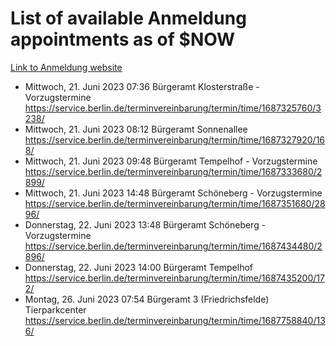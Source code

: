 # List of available Anmeldung appointments as of $NOW
[Link to Anmeldung website](https://service.berlin.de/terminvereinbarung/termin/tag.php?termin=1&anliegen[]=120686&dienstleisterlist=122210,122217,327316,122219,327312,122227,327314,122231,327346,122243,327348,122254,122252,329742,122260,329745,122262,329748,122271,327278,122273,327274,122277,327276,330436,122280,327294,122282,327290,122284,327292,122291,327270,122285,327266,122286,327264,122296,327268,150230,329760,122297,327286,122294,327284,122312,329763,122314,329775,122304,327330,122311,327334,122309,327332,317869,122281,327352,122279,329772,122283,122276,327324,122274,327326,122267,329766,122246,327318,122251,327320,122257,327322,122208,327298,122226,327300&herkunft=http%3A%2F%2Fservice.berlin.de%2Fdienstleistung%2F120686%2F)
- Mittwoch, 21. Juni 2023 07:36 Bürgeramt Klosterstraße - Vorzugstermine https://service.berlin.de/terminvereinbarung/termin/time/1687325760/3238/
- Mittwoch, 21. Juni 2023 08:12 Bürgeramt Sonnenallee https://service.berlin.de/terminvereinbarung/termin/time/1687327920/168/
- Mittwoch, 21. Juni 2023 09:48 Bürgeramt Tempelhof - Vorzugstermine https://service.berlin.de/terminvereinbarung/termin/time/1687333680/2899/
- Mittwoch, 21. Juni 2023 14:48 Bürgeramt Schöneberg - Vorzugstermine https://service.berlin.de/terminvereinbarung/termin/time/1687351680/2896/
- Donnerstag, 22. Juni 2023 13:48 Bürgeramt Schöneberg - Vorzugstermine https://service.berlin.de/terminvereinbarung/termin/time/1687434480/2896/
- Donnerstag, 22. Juni 2023 14:00 Bürgeramt Tempelhof https://service.berlin.de/terminvereinbarung/termin/time/1687435200/172/
- Montag, 26. Juni 2023 07:54 Bürgeramt 3 (Friedrichsfelde) Tierparkcenter https://service.berlin.de/terminvereinbarung/termin/time/1687758840/136/
